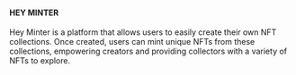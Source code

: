 #### HEY MINTER

Hey Minter is a platform that allows users to easily create their own NFT collections. Once created, users can mint unique NFTs from these collections, empowering creators and providing collectors with a variety of NFTs to explore.




